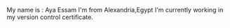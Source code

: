 My name is : Aya Essam
I'm from Alexandria,Egypt 
I'm currently working in my version control certificate.